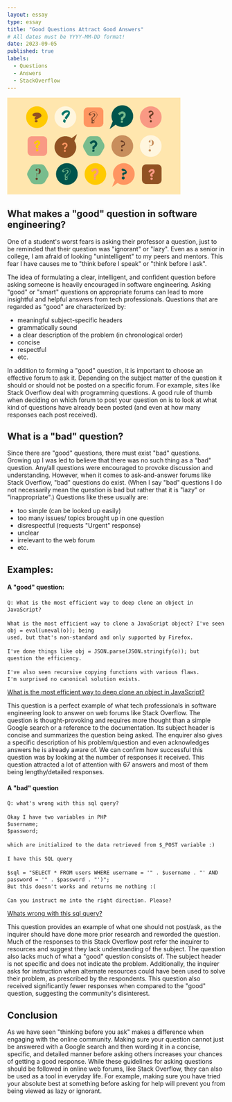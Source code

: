 ```yaml
---
layout: essay
type: essay
title: "Good Questions Attract Good Answers"
# All dates must be YYYY-MM-DD format!
date: 2023-09-05
published: true
labels:
  - Questions
  - Answers 
  - StackOverflow
---
```


<img width="400px" class="rounded float-start pe-4" src="../img/question.png">

## What makes a "good" question in software engineering?

One of a student's worst fears is asking their professor a question, just to be reminded that their question was "ignorant" or "lazy". Even as a senior in college, I am afraid of looking "unintelligent" to my peers and mentors. This fear I have causes me to "think before I speak" or "think before I ask". 

The idea of formulating a clear, intelligent, and confident question before asking someone is heavily encouraged in software engineering. Asking "good" or "smart" questions on appropriate forums can lead to more insightful and helpful answers from tech professionals. Questions that are regarded as "good" are characterized by:

- meaningful subject-specific headers
- grammatically sound
- a clear description of the problem (in chronological order)
- concise
- respectful
- etc.

In addition to forming a "good" question, it is important to choose an effective forum to ask it. Depending on the subject matter of the question it should or should not be posted on a specific forum. For example, sites like Stack Overflow deal with programming questions. A good rule of thumb when deciding on which forum to post your question on is to look at what kind of questions have already been posted (and even at how many responses each post received).

## What is a "bad" question?

Since there are "good" questions, there must exist "bad" questions. Growing up I was led to believe that there was no such thing as a "bad" question. Any/all questions were encouraged to provoke discussion and understanding. However, when it comes to ask-and-answer forums like Stack Overflow, "bad" questions do exist. 
(When I say "bad" questions I do not necessarily mean the question is bad but rather that it is "lazy" or "inappropriate".) Questions like these usually are:

- too simple (can be looked up easily)
- too many issues/ topics brought up in one question
- disrespectful (requests "Urgent" response)
- unclear
- irrelevant to the web forum
- etc.

## Examples:

#### A "good" question:

```
Q: What is the most efficient way to deep clone an object in JavaScript?

What is the most efficient way to clone a JavaScript object? I've seen obj = eval(uneval(o)); being
used, but that's non-standard and only supported by Firefox.

I've done things like obj = JSON.parse(JSON.stringify(o)); but question the efficiency.

I've also seen recursive copying functions with various flaws.
I'm surprised no canonical solution exists.

```
[What is the most efficient way to deep clone an object in JavaScript?](https://stackoverflow.com/questions/122102/what-is-the-most-efficient-way-to-deep-clone-an-object-in-javascript)

This question is a perfect example of what tech professionals in software engineering look to answer on web forums like Stack Overflow. The question is thought-provoking and requires more thought than a simple Google search or a reference to the documentation. Its subject header is concise and summarizes the question being asked. The enquirer also gives a specific description of his problem/question and even acknowledges answers he is already aware of. We can confirm how successful this question was by looking at the number of responses it received. This question attracted a lot of attention with 67 answers and most of them being lengthy/detailed responses.  

#### A "bad" question

```
Q: what's wrong with this sql query?

Okay I have two variables in PHP
$username;
$password;

which are initialized to the data retrieved from $_POST variable :)

I have this SQL query

$sql = "SELECT * FROM users WHERE username = '" . $username . "' AND password = '" . $password . "')";
But this doesn't works and returns me nothing :(

Can you instruct me into the right direction. Please?
```
[Whats wrong with this sql query?](https://stackoverflow.com/questions/782488/whats-wrong-with-this-sql-query/782499#782499)

This question provides an example of what one should not post/ask, as the inquirer should have done more prior research and reworded the question. Much of the responses to this Stack Overflow post refer the inquirer to resources and suggest they lack understanding of the subject. The question also lacks much of what a "good" question consists of. The subject header is not specific and does not indicate the problem. Additionally, the inquirer asks for instruction when alternate resources could have been used to solve their problem, as prescribed by the respondents. This question also received significantly fewer responses when compared to the "good" question, suggesting the community's disinterest.

## Conclusion
As we have seen "thinking before you ask" makes a difference when engaging with the online community. Making sure your question cannot just be answered with a Google search and then wording it in a concise, specific, and detailed manner before asking others increases your chances of getting a good response. While these guidelines for asking questions should be followed in online web forums, like Stack Overflow, they can also be used as a tool in everyday life. For example, making sure you have tried your absolute best at something before asking for help will prevent you from being viewed as lazy or ignorant. 


